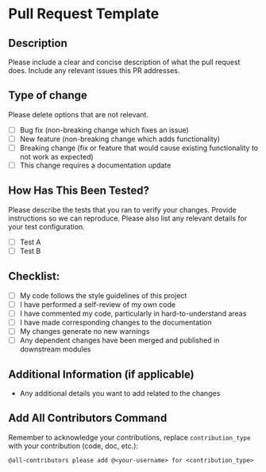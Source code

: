 
# Pull Request Template

## Description

Please include a clear and concise description of what the pull request does. Include any relevant issues this PR addresses.

## Type of change

Please delete options that are not relevant.

- [ ] Bug fix (non-breaking change which fixes an issue)
- [ ] New feature (non-breaking change which adds functionality)
- [ ] Breaking change (fix or feature that would cause existing functionality to not work as expected)
- [ ] This change requires a documentation update

## How Has This Been Tested?

Please describe the tests that you ran to verify your changes. Provide instructions so we can reproduce. Please also list any relevant details for your test configuration.

- [ ] Test A
- [ ] Test B

## Checklist:

- [ ] My code follows the style guidelines of this project
- [ ] I have performed a self-review of my own code
- [ ] I have commented my code, particularly in hard-to-understand areas
- [ ] I have made corresponding changes to the documentation
- [ ] My changes generate no new warnings
- [ ] Any dependent changes have been merged and published in downstream modules

## Additional Information (if applicable)

- Any additional details you want to add related to the changes

## Add All Contributors Command

Remember to acknowledge your contributions, replace `contribution_type` with your contribution (code, doc, etc.):

```plaintext
@all-contributors please add @<your-username> for <contribution_type>
```
